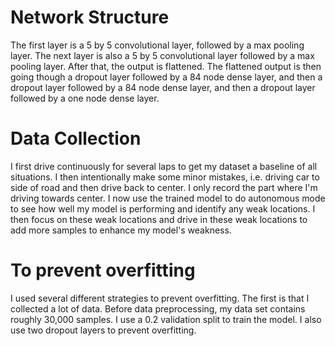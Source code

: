 # Network Structure
The first layer is a 5 by 5 convolutional layer, followed by a max pooling layer. The next layer is also a 5 by 5 convolutional layer followed by a max pooling layer. After that, the output is flattened. The flattened output is then going though a dropout layer followed by a 84 node dense layer, and then a dropout layer followed by a 84 node dense layer, and then a dropout layer followed by a one node dense layer.

# Data Collection
I first drive continuously for several laps to get my dataset a baseline of all situations. I then intentionally make some minor mistakes, i.e. driving car to side of road and then drive back to center. I only record the part where I'm driving towards center. I now use the trained model to do autonomous mode to see how well my model is performing and identify any weak locations. I then focus on these weak locations and drive in these weak locations to add more samples to enhance my model's weakness.

# To prevent overfitting
I used several different strategies to prevent overfitting. The first is that I collected a lot of data. Before data preprocessing, my data set contains roughly 30,000 samples. I use a 0.2 validation split to train the model. I also use two dropout layers to prevent overfitting.


